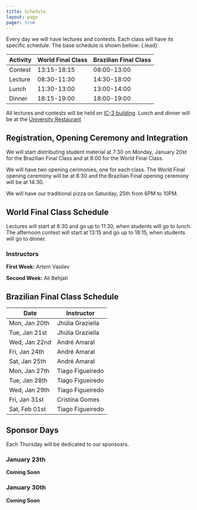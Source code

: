 ```yaml
---
title: Schedule
layout: page
pager: true
---
```


Every day we will have lectures and contests. Each class will have its specific schedule. The base schedule is shown bellow:
{.lead}

Activity | World Final Class | Brazilian Final Class
---------|-------------------|----------------------
Contest  | 13:15-18:15       | 08:00-13:00
Lecture  | 08:30-11:30       | 14:30-18:00
Lunch    | 11:30-13:00       | 13:00-14:00
Dinner   | 18:15-19:00       | 18:00-19:00

All lectures and contests will be held on [IC-3 building](https://www.google.com/maps/place/Instituto+de+Computa%C3%A7%C3%A3o/@-22.8132283,-47.0638092,18z/data=!4m5!3m4!1s0x0:0x35cb36a6a312ea5b!8m2!3d-22.8137764!4d-47.0640004). Lunch and dinner will be at the [University Restaurant](https://www.google.com/maps/place/Restaurante+Universit%C3%A1rio+-+Unicamp/@-22.8169862,-47.0728041,18z/data=!4m5!3m4!1s0x0:0x21d9dab5b4cf75ea!8m2!3d-22.817514!4d-47.0721962)

## Registration, Opening Ceremony and Integration

We will start distributing student material at 7:30 on Monday, January 20st for the Brazilian Final Class and at 8:00 for the World Final Class.

We will have two opening cerimonies, one for each class. The World Final opening ceremony will be at 8:30 and the Brazilian Final opening ceremony will be at 14:30.

We will have our traditional pizza on Saturday, 25th from 6PM to 10PM.

## World Final Class Schedule

Lectures will start at 8:30 and go up to 11:30, when students will go to lunch. The afternoon contest will start at 13:15 and go up to 18:15, when students will go to dinner.

### Instructors

**First Week:** Artem Vasilev

**Second Week:** Ali Behjati

## Brazilian Final Class Schedule

Date          | Instructor
--------------|-----------
Mon, Jan 20th | Jhúlia Graziella
Tue, Jan 21st | Jhúlia Graziella
Wed, Jan 22nd | André Amaral
Fri, Jan 24th | André Amaral
Sat, Jan 25th | André Amaral
Mon, Jan 27th | Tiago Figueiredo
Tue, Jan 28th | Tiago Figueiredo
Wed, Jan 29th | Tiago Figueiredo
Fri, Jan 31st | Cristina Gomes
Sat, Feb 01st | Tiago Figueiredo

## Sponsor Days

Each Thursday will be dedicated to our sponsosrs.

### January 23th

**Coming Soon** 


### January 30th

**Coming Soon** 

